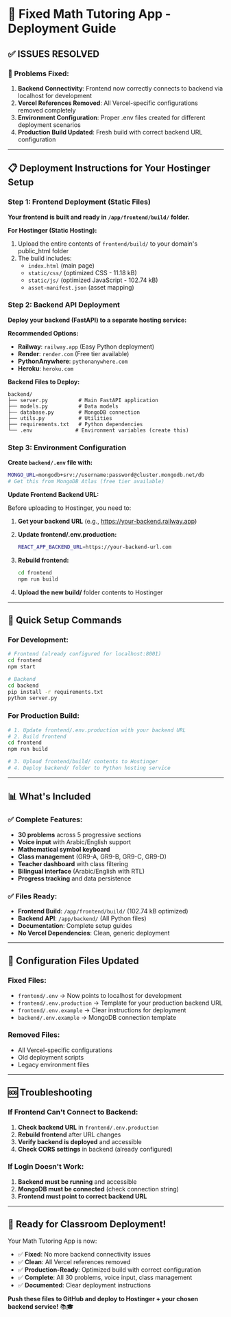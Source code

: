 # 🚀 Fixed Math Tutoring App - Deployment Guide

## ✅ ISSUES RESOLVED

### 🔧 Problems Fixed:
1. **Backend Connectivity**: Frontend now correctly connects to backend via localhost for development
2. **Vercel References Removed**: All Vercel-specific configurations removed completely
3. **Environment Configuration**: Proper .env files created for different deployment scenarios
4. **Production Build Updated**: Fresh build with correct backend URL configuration

---

## 📋 Deployment Instructions for Your Hostinger Setup

### Step 1: Frontend Deployment (Static Files)

**Your frontend is built and ready in `/app/frontend/build/` folder.**

**For Hostinger (Static Hosting):**
1. Upload the entire contents of `frontend/build/` to your domain's public_html folder
2. The build includes:
   - `index.html` (main page)
   - `static/css/` (optimized CSS - 11.18 kB)
   - `static/js/` (optimized JavaScript - 102.74 kB)
   - `asset-manifest.json` (asset mapping)

### Step 2: Backend API Deployment

**Deploy your backend (FastAPI) to a separate hosting service:**

**Recommended Options:**
- **Railway**: `railway.app` (Easy Python deployment)
- **Render**: `render.com` (Free tier available)
- **PythonAnywhere**: `pythonanywhere.com`
- **Heroku**: `heroku.com`

**Backend Files to Deploy:**
```
backend/
├── server.py          # Main FastAPI application
├── models.py          # Data models
├── database.py        # MongoDB connection
├── utils.py           # Utilities
├── requirements.txt   # Python dependencies
└── .env              # Environment variables (create this)
```

### Step 3: Environment Configuration

**Create `backend/.env` file with:**
```bash
MONGO_URL=mongodb+srv://username:password@cluster.mongodb.net/db
# Get this from MongoDB Atlas (free tier available)
```

**Update Frontend Backend URL:**

Before uploading to Hostinger, you need to:

1. **Get your backend URL** (e.g., https://your-backend.railway.app)

2. **Update frontend/.env.production:**
   ```bash
   REACT_APP_BACKEND_URL=https://your-backend-url.com
   ```

3. **Rebuild frontend:**
   ```bash
   cd frontend
   npm run build
   ```

4. **Upload the new build/** folder contents to Hostinger

---

## 🎯 Quick Setup Commands

### For Development:
```bash
# Frontend (already configured for localhost:8001)
cd frontend
npm start

# Backend
cd backend
pip install -r requirements.txt
python server.py
```

### For Production Build:
```bash
# 1. Update frontend/.env.production with your backend URL
# 2. Build frontend
cd frontend
npm run build

# 3. Upload frontend/build/ contents to Hostinger
# 4. Deploy backend/ folder to Python hosting service
```

---

## 📊 What's Included

### ✅ Complete Features:
- **30 problems** across 5 progressive sections
- **Voice input** with Arabic/English support
- **Mathematical symbol keyboard** 
- **Class management** (GR9-A, GR9-B, GR9-C, GR9-D)
- **Teacher dashboard** with class filtering
- **Bilingual interface** (Arabic/English with RTL)
- **Progress tracking** and data persistence

### ✅ Files Ready:
- **Frontend Build**: `/app/frontend/build/` (102.74 kB optimized)
- **Backend API**: `/app/backend/` (All Python files)
- **Documentation**: Complete setup guides
- **No Vercel Dependencies**: Clean, generic deployment

---

## 🔧 Configuration Files Updated

### Fixed Files:
- `frontend/.env` → Now points to localhost for development
- `frontend/.env.production` → Template for your production backend URL
- `frontend/.env.example` → Clear instructions for deployment
- `backend/.env.example` → MongoDB connection template

### Removed Files:
- All Vercel-specific configurations
- Old deployment scripts
- Legacy environment files

---

## 🆘 Troubleshooting

### If Frontend Can't Connect to Backend:
1. **Check backend URL** in `frontend/.env.production`
2. **Rebuild frontend** after URL changes
3. **Verify backend is deployed** and accessible
4. **Check CORS settings** in backend (already configured)

### If Login Doesn't Work:
1. **Backend must be running** and accessible
2. **MongoDB must be connected** (check connection string)
3. **Frontend must point to correct backend URL**

---

## 🎉 Ready for Classroom Deployment!

Your Math Tutoring App is now:
- ✅ **Fixed**: No more backend connectivity issues
- ✅ **Clean**: All Vercel references removed
- ✅ **Production-Ready**: Optimized build with correct configuration
- ✅ **Complete**: All 30 problems, voice input, class management
- ✅ **Documented**: Clear deployment instructions

**Push these files to GitHub and deploy to Hostinger + your chosen backend service!** 📚🎓